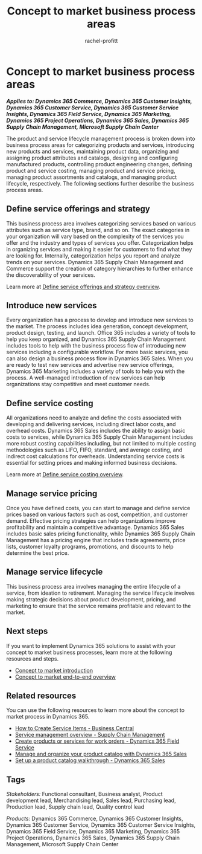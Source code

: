 ﻿---
title: Concept to market business process areas
description: Get an overview for each of the business process areas in the concept to market end-to-end business process flow in Dynamics 365 solutions.
ms.date: 11/22/2023
ms.topic: conceptual
author: rachel-profitt
ms.author: raprofit
---

# Concept to market business process areas

***Applies to: Dynamics 365 Commerce, Dynamics 365 Customer Insights, Dynamics 365 Customer Service, Dynamics 365 Customer Service Insights, Dynamics 365 Field Service, Dynamics 365 Marketing, Dynamics 365 Project Operations, Dynamics 365 Sales, Dynamics 365 Supply Chain Management, Microsoft Supply Chain Center***

The product and service lifecycle management process is broken down into business process areas for categorizing products and services, introducing new products and services, maintaining product data, organizing and assigning product attributes and catalogs, designing and configuring manufactured products, controlling product engineering changes, defining product and service costing, managing product and service pricing, managing product assortments and catalogs, and managing product lifecycle, respectively. The following sections further describe the business process areas.

## Define service offerings and strategy 

This business process area involves categorizing services based on various attributes such as service type, brand, and so on. The exact categories in your organization will vary based on the complexity of the services you offer and the industry and types of services you offer. Categorization helps in organizing services and making it easier for customers to find what they are looking for. Internally, categorization helps you report and analyze trends on your services. Dynamics 365 Supply Chain Management and Commerce support the creation of category hierarchies to further enhance the discoverability of your services.   

Learn more at [Define service offerings and strategy overview](concept-to-market-define-service-offerings-strategy-overview.md).

## Introduce new services

Every organization has a process to develop and introduce new services to the market. The process includes idea generation, concept development, product design, testing, and launch. Office 365 includes a variety of tools to help you keep organized, and Dynamics 365 Supply Chain Management includes tools to help with the business process flow of introducing new services including a configurable workflow. For more basic services, you can also design a business process flow in Dynamics 365 Sales. When you are ready to test new services and advertise new service offerings, Dynamics 365 Marketing includes a variety of tools to help you with the process. A well-managed introduction of new services can help organizations stay competitive and meet customer needs. 

<!-- Learn more at TODOADDLINK[Introduce new services\]. -->

## Define service costing

All organizations need to analyze and define the costs associated with developing and delivering services, including direct labor costs, and overhead costs. Dynamics 365 Sales includes the ability to assign basic costs to services, while Dynamics 365 Supply Chain Management includes more robust costing capabilities including, but not limited to multiple costing methodologies such as LIFO, FIFO, standard, and average costing, and indirect cost calculations for overheads. Understanding service costs is essential for setting prices and making informed business decisions. 

Learn more at [Define service costing overview](concept-to-market-define-service-costing-overview.md).  

## Manage service pricing

Once you have defined costs, you can start to manage and define service prices based on various factors such as cost, competition, and customer demand. Effective pricing strategies can help organizations improve profitability and maintain a competitive advantage. Dynamics 365 Sales includes basic sales pricing functionality, while Dynamics 365 Supply Chain Management has a pricing engine that includes trade agreements, price lists, customer loyalty programs, promotions, and discounts to help determine the best price. 

<!-- Learn more at TODOADDLINK[Manage product and service pricing\]. -->

## Manage service lifecycle

This business process area involves managing the entire lifecycle of a service, from ideation to retirement. Managing the service lifecycle involves making strategic decisions about product development, pricing, and marketing to ensure that the service remains profitable and relevant to the market.  

<!-- Learn more at TODOADDLINK[Manage service lifecycle\]. -->

## Next steps

If you want to implement Dynamics 365 solutions to assist with your concept to market business processes, learn more at the following resources and steps.

- [Concept to market introduction](concept-to-market-introduction.md)  
- [Concept to market end-to-end overview](concept-to-market-overview.md)

## Related resources

You can use the following resources to learn more about the concept to market process in Dynamics 365.

- [How to Create Service Items - Business Central](/dynamics365/business-central/service-how-to-create-service-items)
- [Service management overview - Supply Chain Management](/dynamics365/supply-chain/service-management/service-management-home-page)
- [Create products or services for work orders - Dynamics 365 Field Service](/dynamics365/field-service/create-product-or-service)
- [Manage and organize your product catalog with Dynamics 365 Sales](/training/modules/manage-organize-product-catalog-dynamics-365-sales/)
- [Set up a product catalog walkthrough - Dynamics 365 Sales](/dynamics365/sales/set-up-product-catalog-walkthrough)

## Tags

*Stakeholders:* Functional consultant, Business analyst, Product development lead, Merchandising lead, Sales lead, Purchasing lead, Production lead, Supply chain lead, Quality control lead

*Products:* Dynamics 365 Commerce, Dynamics 365 Customer Insights, Dynamics 365 Customer Service, Dynamics 365 Customer Service Insights, Dynamics 365 Field Service, Dynamics 365 Marketing, Dynamics 365 Project Operations, Dynamics 365 Sales, Dynamics 365 Supply Chain Management, Microsoft Supply Chain Center
